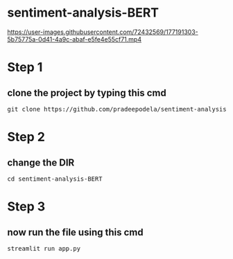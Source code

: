 # sentiment-analysis-BERT


https://user-images.githubusercontent.com/72432569/177191303-5b75775a-0d41-4a9c-abaf-e5fe4e55cf71.mp4



<h1>Step 1</h1>
<h2>clone the project by typing this cmd</h2>
<pre>git clone https://github.com/pradeepodela/sentiment-analysis-BERT</pre>

<h1>Step 2</h1>
<h2>change the DIR</h2>
<pre>cd sentiment-analysis-BERT</pre>

<h1>Step 3</h1>
<h2> now run the file using this cmd </h2>
<pre>streamlit run app.py</pre>

